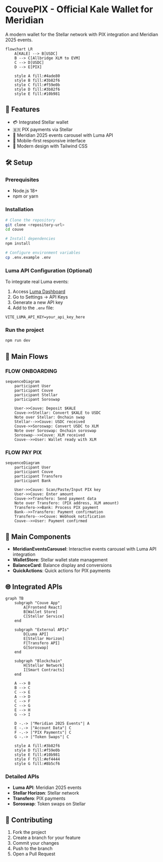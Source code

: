 # CouvePIX - Official Kale Wallet for Meridian 

A modern wallet for the Stellar network with PIX integration and Meridian 2025 events.

```mermaid
flowchart LR
    A[KALE] --> B[USDC]
    B --> C[Allbridge XLM to EVM]
    C --> D[USDC]
    D --> E[PIX]
    
    style A fill:#4ade80
    style B fill:#3b82f6
    style C fill:#f59e0b
    style D fill:#3b82f6
    style E fill:#10b981
```

## 🚀 Features

- 💳 Integrated Stellar wallet
- 🇧🇷 PIX payments via Stellar
- 🎉 Meridian 2025 events carousel with Luma API
- 📱 Mobile-first responsive interface
- 🌟 Modern design with Tailwind CSS

## 🛠️ Setup

### Prerequisites

- Node.js 18+
- npm or yarn

### Installation

```bash
# Clone the repository
git clone <repository-url>
cd couve

# Install dependencies
npm install

# Configure environment variables
cp .env.example .env
```

### Luma API Configuration (Optional)

To integrate real Luma events:

1. Access [Luma Dashboard](https://lu.ma/dashboard)
2. Go to Settings → API Keys
3. Generate a new API key
4. Add to the `.env` file:

```env
VITE_LUMA_API_KEY=your_api_key_here
```

### Run the project

```bash
npm run dev
```

## 📱 Main Flows


### FLOW ONBOARDING

```mermaid
sequenceDiagram
    participant User
    participant Couve
    participant Stellar
    participant Soroswap
    
    User->>Couve: Deposit $KALE
    Couve->>Stellar: Convert $KALE to USDC
    Note over Stellar: Onchain swap
    Stellar-->>Couve: USDC received
    Couve->>Soroswap: Convert USDC to XLM
    Note over Soroswap: Onchain soroswap
    Soroswap-->>Couve: XLM received
    Couve-->>User: Wallet ready with XLM
```

### FLOW PAY PIX

```mermaid
sequenceDiagram
    participant User
    participant Couve
    participant Transfero
    participant Bank
    
    User->>Couve: Scan/Paste/Input PIX key
    User->>Couve: Enter amount
    Couve->>Transfero: Send payment data
    Note over Transfero: (PIX address, XLM amount)
    Transfero->>Bank: Process PIX payment
    Bank-->>Transfero: Payment confirmation
    Transfero-->>Couve: Webhook notification
    Couve-->>User: Payment confirmed
```

## 🎨 Main Components

- **MeridianEventsCarousel**: Interactive events carousel with Luma API integration
- **WalletStore**: Stellar wallet state management
- **BalanceCard**: Balance display and conversions
- **QuickActions**: Quick actions for PIX payments

## 🌐 Integrated APIs

```mermaid
graph TB
    subgraph "Couve App"
        A[Frontend React]
        B[Wallet Store]
        C[Stellar Service]
    end
    
    subgraph "External APIs"
        D[Luma API]
        E[Stellar Horizon]
        F[Transfero API]
        G[Soroswap]
    end
    
    subgraph "Blockchain"
        H[Stellar Network]
        I[Smart Contracts]
    end
    
    A --> B
    B --> C
    C --> E
    A --> D
    C --> F
    C --> G
    E --> H
    G --> I
    
    D -.-> |"Meridian 2025 Events"| A
    E -.-> |"Account Data"| C
    F -.-> |"PIX Payments"| C
    G -.-> |"Token Swaps"| C
    
    style A fill:#3b82f6
    style D fill:#f59e0b
    style E fill:#10b981
    style F fill:#ef4444
    style G fill:#8b5cf6
```

### Detailed APIs

- **Luma API**: Meridian 2025 events
- **Stellar Horizon**: Stellar network
- **Transfero**: PIX payments
- **Soroswap**: Token swaps on Stellar

## 🤝 Contributing

1. Fork the project
2. Create a branch for your feature
3. Commit your changes
4. Push to the branch
5. Open a Pull Request

